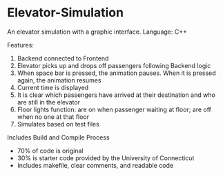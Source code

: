 # Elevator-Simulation
An elevator simulation with a graphic interface. Language: C++


Features:
1. Backend connected to Frontend
2. Elevator picks up and drops off passengers following Backend logic
3. When space bar is pressed, the animation pauses. When it is pressed again, the animation resumes
4. Current time is displayed
5. It is clear which passengers have arrived at their destination and who are still in the elevator 
6. Floor lights function: are on when passenger waiting at floor; are off when no one at that floor
7. Simulates based on test files


Includes Build and Compile Process

- 70% of code is original
- 30% is starter code provided by the University of Connecticut
- Includes makefile, clear comments, and readable code
